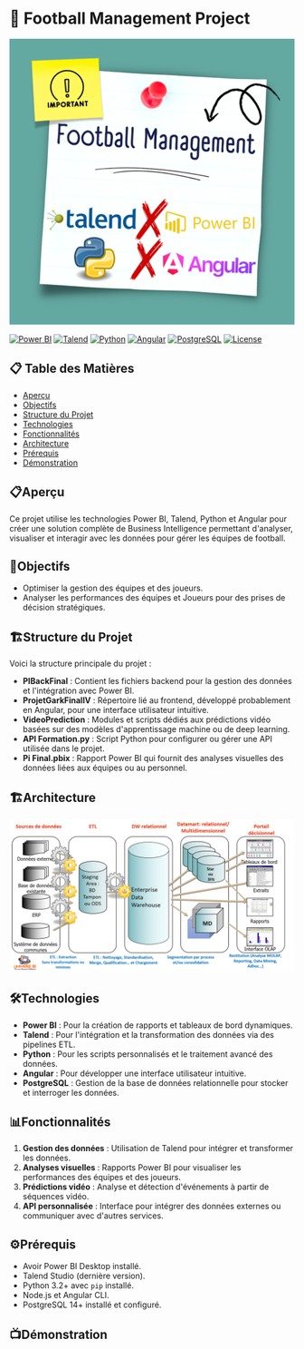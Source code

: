 # 🚀 Football Management Project

![Project Screenshot](FootM.png)

[![Power BI](https://img.shields.io/badge/Power%20BI-2.0-brightgreen.svg)](https://powerbi.microsoft.com/)
[![Talend](https://img.shields.io/badge/Talend-8.0-orange.svg)](https://www.talend.com/)
[![Python](https://img.shields.io/badge/Python-3.9-blue.svg)](https://www.python.org/)
[![Angular](https://img.shields.io/badge/Angular-14.0-red.svg)](https://angular.io/)
[![PostgreSQL](https://img.shields.io/badge/PostgreSQL-14.0-blue.svg)](https://www.postgresql.org/)
[![License](https://img.shields.io/badge/License-MIT-yellow.svg)](LICENSE)

## 📋 Table des Matières
- [Aperçu](#aperçu)
- [Objectifs](#objectifs)
- [Structure du Projet](#structure-du-projet)
- [Technologies](#technologies)
- [Fonctionnalités](#fonctionnalités)
- [Architecture](#architecture)
- [Prérequis](#prérequis)
- [Démonstration](#démonstration)



## 📋Aperçu
Ce projet utilise les technologies Power BI, Talend, Python et Angular pour créer une solution complète de Business Intelligence permettant d'analyser, visualiser et interagir avec les données pour gérer les équipes de football.

## 🎯Objectifs
- Optimiser la gestion des équipes et des joueurs.
- Analyser les performances des équipes et Joueurs pour des prises de décision stratégiques.

## 🏗Structure du Projet
Voici la structure principale du projet :

- **PIBackFinal** : Contient les fichiers backend pour la gestion des données et l'intégration avec Power BI.
- **ProjetGarkFinalIV** : Répertoire lié au frontend, développé probablement en Angular, pour une interface utilisateur intuitive.
- **VideoPrediction** : Modules et scripts dédiés aux prédictions vidéo basées sur des modèles d'apprentissage machine ou de deep learning.
- **API Formation.py** : Script Python pour configurer ou gérer une API utilisée dans le projet.
- **Pi Final.pbix** : Rapport Power BI qui fournit des analyses visuelles des données liées aux équipes ou au personnel.

## 🏗Architecture


![Project Screenshot](Architecture-BI.png)


    
## 🛠Technologies
- **Power BI** : Pour la création de rapports et tableaux de bord dynamiques.
- **Talend** : Pour l'intégration et la transformation des données via des pipelines ETL.
- **Python** : Pour les scripts personnalisés et le traitement avancé des données.
- **Angular** : Pour développer une interface utilisateur intuitive.
- **PostgreSQL** : Gestion de la base de données relationnelle pour stocker et interroger les données.

## 📊Fonctionnalités
1. **Gestion des données** : Utilisation de Talend pour intégrer et transformer les données.
2. **Analyses visuelles** : Rapports Power BI pour visualiser les performances des équipes et des joueurs.
3. **Prédictions vidéo** : Analyse et détection d'événements à partir de séquences vidéo.
4. **API personnalisée** : Interface pour intégrer des données externes ou communiquer avec d'autres services.

## ⚙Prérequis
- Avoir Power BI Desktop installé.
- Talend Studio (dernière version).
- Python 3.2+ avec `pip` installé.
- Node.js et Angular CLI.
- PostgreSQL 14+ installé et configuré.

## 📺Démonstration

